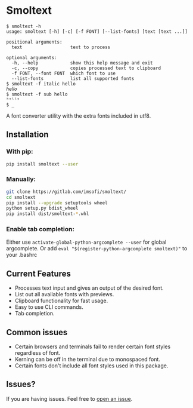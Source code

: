 # Smoltext

```
$ smoltext -h
usage: smoltext [-h] [-c] [-f FONT] [--list-fonts] [text [text ...]]

positional arguments:
  text                  text to process

optional arguments:
  -h, --help            show this help message and exit
  -c, --copy            copies processed text to clipboard
  -f FONT, --font FONT  which font to use
  --list-fonts          list all supported fonts
$ smoltext -f italic hello
𝘩𝘦𝘭𝘭𝘰
$ smoltext -f sub hello
ʰᵉˡˡᵒ
$ _
```

A font converter utility with the extra fonts included in utf8.

## Installation

### With pip:

```bash
pip install smoltext --user
```

### Manually:

```bash
git clone https://gitlab.com/imsofi/smoltext/
cd smoltext
pip install --upgrade setuptools wheel
python setup.py bdist_wheel
pip install dist/smoltext-*.whl
```

### Enable tab completion:

Either use `activate-global-python-argcomplete --user` for global argcomplete. Or add `eval "$(register-python-argcomplete smoltext)"` to your .bashrc

## Current Features

* Processes text input and gives an output of the desired font.
* List out all available fonts with previews.
* Clipboard functionality for fast usage.
* Easy to use CLI commands.
* Tab completion.

## Common issues

* Certain browsers and terminals fail to render certain font styles regardless of font.
* Kerning can be off in the terminal due to monospaced font.
* Certain fonts don't include all font styles used in this package.

## Issues?

If you are having issues. Feel free to [open an issue](https://gitlab.com/imsofi/smoltext/-/issues).
